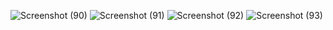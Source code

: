 ![Screenshot (90)](https://github.com/CodeWithDeepanshu94/Netflix-Clone/assets/154914889/41075b99-667b-4896-bc5c-be345c08c46d)
![Screenshot (91)](https://github.com/CodeWithDeepanshu94/Netflix-Clone/assets/154914889/0972206f-ed56-439e-b128-69df314a4525)
![Screenshot (92)](https://github.com/CodeWithDeepanshu94/Netflix-Clone/assets/154914889/b1fa5d81-8be3-445f-8d6b-91646edd2fcd)
![Screenshot (93)](https://github.com/CodeWithDeepanshu94/Netflix-Clone/assets/154914889/a74c0901-ce39-442e-b63c-e92ad77aa9a4)
